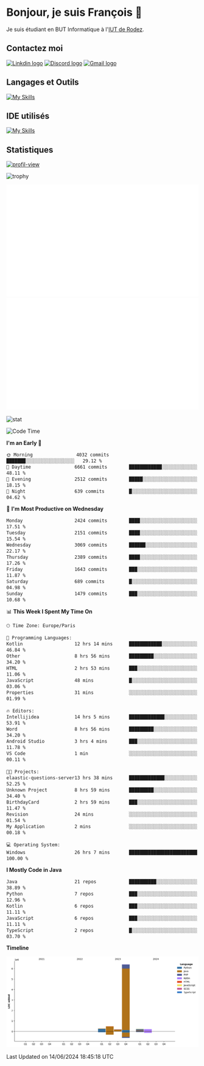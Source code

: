 # Bonjour, je suis François 👋

Je suis étudiant en BUT Informatique à l'[IUT de Rodez](https://iut-rodez.fr).

## Contactez moi

<p>
<a href="https://www.linkedin.com/in/fran%C3%A7ois-de-saint-palais-00985327a/" target="blank"><img src="https://img.shields.io/badge/LinkedIn-0077B5?style=for-the-badge&logo=linkedin&logoColor=white" alt="Linkdin logo"/></a>
<a href="https://discord.gg/francis389" target="blank"><img src="https://img.shields.io/badge/Discord-7289DA?style=for-the-badge&logo=discord&logoColor=white" alt="Discord logo" /></a>
<a href="mailto:francois-sp@gmx.fr" target="blank"><img src="https://img.shields.io/badge/Gmail-D14836?style=for-the-badge&logo=gmail&logoColor=white" alt="Gmail logo"/></a> 
</p>

## Langages et Outils

[![My Skills](https://skillicons.dev/icons?i=java,py,kotlin,spring,git,html,css,sass,svelte,vue,angular,react,bootstrap,ts,jquery,js,php,mysql,sqlite,grafana,linux,windows,figma,postman)](https://skillicons.dev)

## IDE utilisés

[![My Skills](https://skillicons.dev/icons?i=idea,phpstorm,pycharm,androidstudio,vscode,webstorm,eclipse)](https://skillicons.dev)

## Statistiques

[![profil-view](https://komarev.com/ghpvc/?username=francois389&label=Profile%20views&color=0e75b6&style=flat)](https://github.com/ryo-ma/github-profile-trophy)

![trophy](https://github-profile-trophy.vercel.app/?username=Francois389&theme=onedark&column=-1)

![top-lang](https://raw.githubusercontent.com/Francois389/github-stat/master/generated/languages.svg#gh-dark-mode-only)
![](https://raw.githubusercontent.com/Francois389/github-stat/master/generated/overview.svg#gh-dark-mode-only)

![stat](https://github-readme-stats.vercel.app/api?username=francois389&show_icons=true&locale=fr&theme=onedark)

<!--START_SECTION:waka-->
![Code Time](http://img.shields.io/badge/Code%20Time-291%20hrs%2029%20mins-blue)

**I'm an Early 🐤** 

```text
🌞 Morning                4032 commits        ███████░░░░░░░░░░░░░░░░░░   29.12 % 
🌆 Daytime                6661 commits        ████████████░░░░░░░░░░░░░   48.11 % 
🌃 Evening                2512 commits        █████░░░░░░░░░░░░░░░░░░░░   18.15 % 
🌙 Night                  639 commits         █░░░░░░░░░░░░░░░░░░░░░░░░   04.62 % 
```
📅 **I'm Most Productive on Wednesday** 

```text
Monday                   2424 commits        ████░░░░░░░░░░░░░░░░░░░░░   17.51 % 
Tuesday                  2151 commits        ████░░░░░░░░░░░░░░░░░░░░░   15.54 % 
Wednesday                3069 commits        ██████░░░░░░░░░░░░░░░░░░░   22.17 % 
Thursday                 2389 commits        ████░░░░░░░░░░░░░░░░░░░░░   17.26 % 
Friday                   1643 commits        ███░░░░░░░░░░░░░░░░░░░░░░   11.87 % 
Saturday                 689 commits         █░░░░░░░░░░░░░░░░░░░░░░░░   04.98 % 
Sunday                   1479 commits        ███░░░░░░░░░░░░░░░░░░░░░░   10.68 % 
```


📊 **This Week I Spent My Time On** 

```text
🕑︎ Time Zone: Europe/Paris

💬 Programming Languages: 
Kotlin                   12 hrs 14 mins      ████████████░░░░░░░░░░░░░   46.84 % 
Other                    8 hrs 56 mins       █████████░░░░░░░░░░░░░░░░   34.20 % 
HTML                     2 hrs 53 mins       ███░░░░░░░░░░░░░░░░░░░░░░   11.06 % 
JavaScript               48 mins             █░░░░░░░░░░░░░░░░░░░░░░░░   03.06 % 
Properties               31 mins             ░░░░░░░░░░░░░░░░░░░░░░░░░   01.99 % 

🔥 Editors: 
Intellijidea             14 hrs 5 mins       █████████████░░░░░░░░░░░░   53.91 % 
Word                     8 hrs 56 mins       █████████░░░░░░░░░░░░░░░░   34.20 % 
Android Studio           3 hrs 4 mins        ███░░░░░░░░░░░░░░░░░░░░░░   11.78 % 
VS Code                  1 min               ░░░░░░░░░░░░░░░░░░░░░░░░░   00.11 % 

🐱‍💻 Projects: 
elaastic-questions-server13 hrs 38 mins      █████████████░░░░░░░░░░░░   52.25 % 
Unknown Project          8 hrs 59 mins       █████████░░░░░░░░░░░░░░░░   34.40 % 
BirthdayCard             2 hrs 59 mins       ███░░░░░░░░░░░░░░░░░░░░░░   11.47 % 
Revision                 24 mins             ░░░░░░░░░░░░░░░░░░░░░░░░░   01.54 % 
My Application           2 mins              ░░░░░░░░░░░░░░░░░░░░░░░░░   00.18 % 

💻 Operating System: 
Windows                  26 hrs 7 mins       █████████████████████████   100.00 % 
```

**I Mostly Code in Java** 

```text
Java                     21 repos            ██████████░░░░░░░░░░░░░░░   38.89 % 
Python                   7 repos             ███░░░░░░░░░░░░░░░░░░░░░░   12.96 % 
Kotlin                   6 repos             ███░░░░░░░░░░░░░░░░░░░░░░   11.11 % 
JavaScript               6 repos             ███░░░░░░░░░░░░░░░░░░░░░░   11.11 % 
TypeScript               2 repos             █░░░░░░░░░░░░░░░░░░░░░░░░   03.70 % 
```



**Timeline**

![Lines of Code chart](https://raw.githubusercontent.com/Francois389/Francois389/main/assets/bar_graph.png)


 Last Updated on 14/06/2024 18:45:18 UTC
<!--END_SECTION:waka-->
